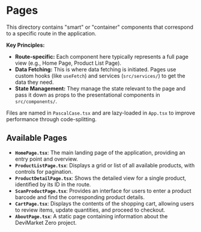 # Pages

This directory contains "smart" or "container" components that correspond to a specific route in the application.

**Key Principles:**

- **Route-specific:** Each component here typically represents a full page view (e.g., Home Page, Product List Page).
- **Data Fetching:** This is where data fetching is initiated. Pages use custom hooks (like `useFetch`) and services (`src/services/`) to get the data they need.
- **State Management:** They manage the state relevant to the page and pass it down as props to the presentational components in `src/components/`.

Files are named in `PascalCase.tsx` and are lazy-loaded in `App.tsx` to improve performance through code-splitting.

## Available Pages

- **`HomePage.tsx`**: The main landing page of the application, providing an entry point and overview.
- **`ProductListPage.tsx`**: Displays a grid or list of all available products, with controls for pagination.
- **`ProductDetailPage.tsx`**: Shows the detailed view for a single product, identified by its ID in the route.
- **`ScanProductPage.tsx`**: Provides an interface for users to enter a product barcode and find the corresponding product details.
- **`CartPage.tsx`**: Displays the contents of the shopping cart, allowing users to review items, update quantities, and proceed to checkout.
- **`AboutPage.tsx`**: A static page containing information about the DeviMarket Zero project.
